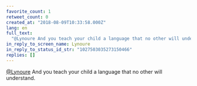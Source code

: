 ```yaml
---
favorite_count: 1
retweet_count: 0
created_at: "2018-08-09T10:33:58.000Z"
lang: en
full_text:
  "@Lynoure And you teach your child a language that no other will understand."
in_reply_to_screen_name: Lynoure
in_reply_to_status_id_str: "1027503035273150466"
replies: []
---
```


[@Lynoure](https://twitter.com/Lynoure) And you teach your child a language that
no other will understand.
